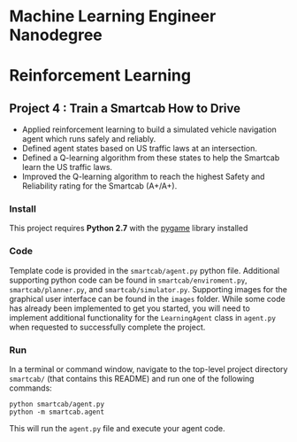 # Machine Learning Engineer Nanodegree
# Reinforcement Learning
## Project 4 : Train a Smartcab How to Drive
-	Applied reinforcement learning to build a simulated vehicle navigation agent which runs safely and reliably.
-	Defined agent states based on US traffic laws at an intersection.
-	Defined a Q-learning algorithm from these states to help the Smartcab learn the US traffic laws.
-	Improved the Q-learning algorithm to reach the highest Safety and Reliability rating for the Smartcab (A+/A+).


### Install

This project requires **Python 2.7** with the [pygame](https://www.pygame.org/wiki/GettingStarted
) library installed

### Code

Template code is provided in the `smartcab/agent.py` python file. Additional supporting python code can be found in `smartcab/enviroment.py`, `smartcab/planner.py`, and `smartcab/simulator.py`. Supporting images for the graphical user interface can be found in the `images` folder. While some code has already been implemented to get you started, you will need to implement additional functionality for the `LearningAgent` class in `agent.py` when requested to successfully complete the project. 

### Run

In a terminal or command window, navigate to the top-level project directory `smartcab/` (that contains this README) and run one of the following commands:

```python smartcab/agent.py```  
```python -m smartcab.agent```

This will run the `agent.py` file and execute your agent code.

